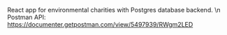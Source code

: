 React app for environmental charities with Postgres database backend. \n
Postman API: https://documenter.getpostman.com/view/5497939/RWgm2LED

